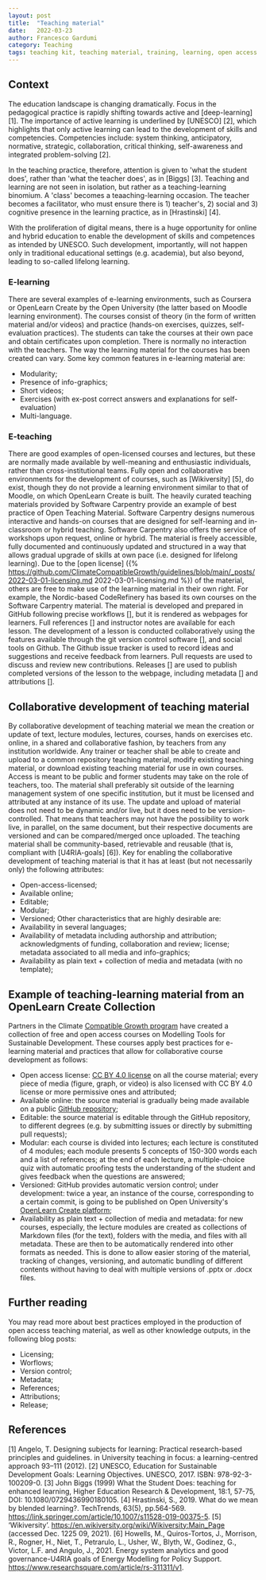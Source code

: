 ```yaml
---
layout: post
title:  "Teaching material"
date:   2022-03-23
author: Francesco Gardumi
category: Teaching
tags: teaching kit, teaching material, training, learning, open access
---
```


 
## Context

The education landscape is changing dramatically. Focus in the pedagogical practice is rapidly shifting towards active and [deep-learning] [1]. The importance of active learning is underlined by [UNESCO] [2], which highlights that only active learning can lead to the development of skills and competencies. Competencies include: system thinking, anticipatory, normative, strategic, collaboration, critical thinking, self-awareness and integrated problem-solving [2]. 

In the teaching practice, therefore, attention is given to 'what the student does', rather than 'what the teacher does', as in [Biggs] [3]. Teaching and learning are not seen in isolation, but rather as a teaching-learning binomium. A 'class' becomes a teaaching-learning occasion. The teacher becomes a facilitator, who must ensure there is 1) teacher's, 2) social and 3) cognitive presence in the learning practice, as in [Hrastinski] [4].

With the proliferation of digital means, there is a huge opportunity for online and hybrid education to enable the development of skills and competences as intended by UNESCO. Such development, importantly, will not happen only in traditional educational settings (e.g. academia), but also beyond, leading to so-called lifelong learning.

### E-learning

There are several examples of e-learning environments, such as Coursera or OpenLearn Create by the Open University (the latter based on Moodle learning environment). The courses consist of theory (in the form of written material and/or videos) and practice (hands-on exercises, quizzes, self-evaluation practices). The students can take the courses at their own pace and obtain certificates upon completion. There is normally no interaction with the teachers. The way the learning material for the courses has been created can vary. Some key common features in e-learning material are:
* Modularity;
* Presence of info-graphics;
* Short videos;
* Exercises (with ex-post correct answers and explanations for self-evaluation)
* Multi-language.

### E-teaching

There are good examples of open-licensed courses and lectures, but these are normally made available by well-meaning and enthusiastic individuals, rather than cross-institutional teams. 
Fully open and collaborative environments for the development of courses, such as [Wikiversity] [5], do exist, though they do not provide a learning environment similar to that of Moodle, on which OpenLearn Create is built.
The heavily curated teaching materials provided by Software Carpentry provide an example of best practice of Open Teaching Material. Software Carpentry designs numerous interactive and hands-on courses that are designed for self-learning and in-classroom or hybrid teaching. Software Carpentry also offers the service of workshops upon request, online or hybrid. 
The material is freely accessible, fully documented and continuously updated and structured in a way that allows gradual upgrade of skills at own pace (i.e. designed for lifelong learning). Due to the [open license] ({% https://github.com/ClimateCompatibleGrowth/guidelines/blob/main/_posts/2022-03-01-licensing.md 2022-03-01-licensing.md %}) of the material, others are free to make use of the learning material in their own right. For example, the Nordic-based CodeRefinery has based its own courses on the Software Carpentry material.
The material is developed and prepared in GitHub following precise workflows [], but it is rendered as webpages for learners. Full references [] and instructor notes are available for each lesson. The development of a lesson is conducted collaboratively using the features available through the git version control software [], and social tools on Github. The Github issue tracker is used to record ideas and suggestions and receive feedback from learners. Pull requests are used to discuss and review new contributions. Releases [] are used to publish completed versions of the lesson to the webpage, including metadata [] and attributions [].

## Collaborative development of teaching material

By collaborative development of teaching material we mean the creation or update of text, lecture modules, lectures, courses, hands on exercises etc. online, in a shared and collaborative fashion, by teachers from any institution worldwide. Any trainer or teacher shall be able to create and upload to a common repository teaching material, modify existing teaching material, or download existing teaching material for use in own courses. Access is meant to be public and former students may take on the role of teachers, too.
The material shall preferably sit outside of the learning management system of one specific institution, but it must be licensed and attributed at any instance of its use. The update and upload of material does not need to be dynamic and/or live, but it does need to be version-controlled. That means that teachers may not have the possibility to work live, in parallel, on the same document, but their respective documents are versioned and can be compared/merged once uploaded. The teaching material shall be community-based, retrievable and reusable (that is, compliant with [U4RIA-goals] [6]). 
Key for enabling the collaborative development of teaching material is that it has at least (but not necessarily only) the following attributes:
* Open-access-licensed;
* Available online;
* Editable;
* Modular;
* Versioned;
Other characteristics that are highly desirable are:
* Availability in several languages;
* Availability of metadata including authorship and attribution; acknowledgments of funding, collaboration and review; license; metadata associated to all media and info-graphics;
* Availability as plain text + collection of media and metadata (with no template);

## Example of teaching-learning material from an OpenLearn Create Collection

Partners in the Climate [Compatible Growth program](https://climatecompatiblegrowth.com/) have created a collection of free and open access courses on Modelling Tools for Sustainable Development. These courses apply best practices for e-learning material and practices that allow for collaborative course development as follows:

* Open access license: [CC BY 4.0 license](https://creativecommons.org/licenses/by/4.0/) on all the course material; every piece of media (figure, graph, or video) is also licensed with CC BY 4.0 license or more permissive ones and attributed;
* Available online: the source material is gradually being made available on a public [GitHub repository](https://github.com/ClimateCompatibleGrowth);
* Editable: the source material is editable through the GitHub repository, to different degrees (e.g. by submitting issues or directly by submitting pull requests);
* Modular: each course is divided into lectures; each lecture is constituted of 4 modules; each module presents 5 concepts of 150-300 words each and a list of references; at the end of each lecture, a multiple-choice quiz with automatic proofing tests the understanding of the student and gives feedback when the questions are answered;
* Versioned: GitHub provides automatic version control; under development: twice a year, an instance of the course, corresponding to a certain commit, is going to be published on Open University's [OpenLearn Create platform](https://www.open.edu/openlearncreate/course/index.php?categoryid=541);
* Availability as plain text + collection of media and metadata: for new courses, especially, the lecture modules are created as collections of Markdown files (for the text), folders with the media, and files with all metadata. These are then to be automatically rendered into other formats as needed. This is done to allow easier storing of the material, tracking of changes, versioning, and automatic bundling of different contents without having to deal with multiple versions of .pptx or .docx files. 


## Further reading

You may read more about best practices employed in the production of open access teaching material, as well as other knowledge outputs, in the following blog posts:
* Licensing;
* Worflows;
* Version control;
* Metadata;
* References;
* Attributions;
* Release;

## References

[1] Angelo, T. Designing subjects for learning: Practical research-based principles and guidelines. in University teaching in focus: a learning-centred approach 93–111 (2012).
[2] UNESCO, Education for Sustainable Development Goals: Learning Objectives. UNESCO, 2017. ISBN: 978-92-3-100209-0.
[3] John Biggs (1999) What the Student Does: teaching for enhanced learning, Higher Education Research & Development, 18:1, 57-75, DOI: 10.1080/0729436990180105.
[4] Hrastinski, S., 2019. What do we mean by blended learning?. TechTrends, 63(5), pp.564-569. https://link.springer.com/article/10.1007/s11528-019-00375-5.
[5] ‘Wikiversity’. https://en.wikiversity.org/wiki/Wikiversity:Main_Page (accessed Dec. 1225 09, 2021).
[6] Howells, M., Quiros-Tortos, J., Morrison, R., Rogner, H., Niet, T., Petrarulo, L., Usher, W., Blyth, W., Godínez, G., Victor, L.F. and Angulo, J., 2021. Energy system analytics and good governance-U4RIA goals of Energy Modelling for Policy Support. https://www.researchsquare.com/article/rs-311311/v1.
